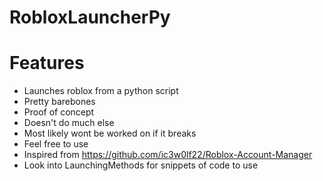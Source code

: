 # RobloxLauncherPy

# Features
* Launches roblox from a python script
* Pretty barebones
* Proof of concept
* Doesn't do much else
* Most likely wont be worked on if it breaks
* Feel free to use
* Inspired from https://github.com/ic3w0lf22/Roblox-Account-Manager
* Look into LaunchingMethods for snippets of code to use
